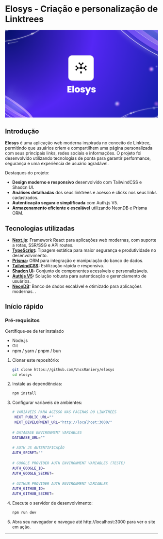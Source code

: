 <h1 align="start">
  Elosys - Criação e personalização de Linktrees
</h1>

<img width="1280" alt="Elosys Thumbnail" src="/public/assets/Banner.png">

## Introdução

**Elosys** é uma aplicação web moderna inspirada no conceito de Linktree, permitindo que usuários criem e compartilhem uma página personalizada com seus principais links, redes sociais e informações. O projeto foi desenvolvido utilizando tecnologias de ponta para garantir performance, segurança e uma experiência de usuário agradável.

Destaques do projeto:

- **Design moderno e responsivo** desenvolvido com TailwindCSS e Shadcn UI.
- **Análises detalhadas** dos seus linktrees e acesso e clicks nos seus links cadastrados.
- **Autenticação segura e simplificada** com Auth.js V5.
- **Armazenamento eficiente e escalável** utilizando NeonDB e Prisma ORM.

## Tecnologias utilizadas

- **[Next.js](https://nextjs.org/):** Framework React para aplicações web modernas, com suporte a rotas, SSR/SSG e API routes.
- **[TypeScript]():** Tipagem estática para maior segurança e produtividade no desenvolvimento.
- **[Prisma](https://www.prisma.io/):** ORM para integração e manipulação do banco de dados.
- **[TailwindCSS](https://tailwindcss.com/):** Estilização rápida e responsiva.
- **[Shadcn UI](https://ui.shadcn.dev/):** Conjunto de componentes acessíveis e personalizáveis.
- **[Authjs V5](https://authjs.dev/):** Solução robusta para autenticação e gerenciamento de usuários.
- **[NeonDB](https://console.neon.tech/):** Banco de dados escalável e otimizado para aplicações modernas. .

## Início rápido

### Pré-requisitos

Certifique-se de ter instalado

- Node.js
- Git
- npm / yarn / pnpm / bun

1. Clonar este repositório:

   ```bash
   git clone https://github.com/VncsRaniery/elosys
   cd elosys
   ```

2. Instale as dependências:
   ```bash
   npm install
   ```
3. Configurar variáveis de ​ambientes:

   ```bash
   # VARIÁVEIS PARA ACESSO NAS PÁGINAS DO LINKTREES
    NEXT_PUBLIC_URL=""
    NEXT_DEVELOPMENT_URL="http://localhost:3000/"

   # DATABASE ENVIRONMENT VARIABLES
   DATABASE_URL=""

   # AUTH JS AUTENTIFICAÇÃO
   AUTH_SECRET=""

   # GOOGLE PROVIDER AUTH ENVIRONMENT VARIABLES (TESTE)
   AUTH_GOOGLE_ID=
   AUTH_GOOGLE_SECRET=

   # GITHUB PROVIDER AUTH ENVIRONMENT VARIABLES
   AUTH_GITHUB_ID=
   AUTH_GITHUB_SECRET=

   ```

4. Execute o servidor de desenvolvimento:
   ```bash
   npm run dev
   ```
5. Abra seu navegador e navegue até http://localhost:3000 para ver o site em ação.

---
